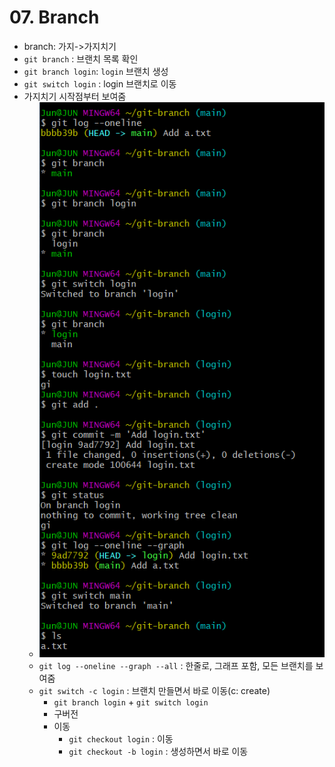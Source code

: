 # 07. Branch

* branch: 가지->가지치기
* `git branch` : 브랜치 목록 확인
* `git branch login`: `login` 브랜치 생성
* `git switch login` : login 브랜치로 이동
* 가지치기 시작점부터 보여줌
  * ![image-20201230153808932](images/image-20201230153808932.png)
  * `git log --oneline --graph --all` :  한줄로, 그래프 포함, 모든 브랜치를 보여줌
  * `git switch -c login` : 브랜치 만들면서 바로 이동(c: create)
    * `git branch login` + `git switch login` 
    *  구버전
      * 이동
        * `git checkout login` : 이동 
        * `git checkout -b login` : 생성하면서 바로 이동

